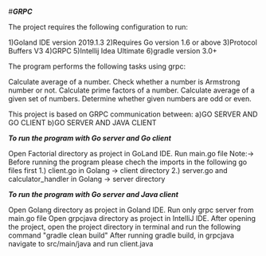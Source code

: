 #***GRPC***

The project requires the following configuration to run:

1)Goland IDE version 2019.1.3
2)Requires Go version 1.6 or above
3)Protocol Buffers V3
4)GRPC
5)Intellij Idea Ultimate
6)gradle version 3.0+ 

The program performs the following tasks using grpc:

Calculate average of a number.
Check whether a number is  Armstrong number or not.
Calculate prime factors of a number.
Calculate average of a given set of numbers.
Determine whether given numbers are odd or even.


This project is based on GRPC communication between:
a)GO SERVER AND GO CLIENT
b)GO SERVER AND JAVA CLIENT

***To run the program with Go server and Go client***

Open Factorial directory as project in GoLand IDE.
Run main.go file
Note:-> Before running the program please chech the imports in the following go files first 1.) client.go in Golang -> client directory 2.) server.go and calculator_handler in Golang -> server directory

***To run the program with Go server and Java client***

Open Golang directory as project in Goland IDE.
Run only grpc server from main.go file
Open grpcjava directory as project in IntelliJ IDE.
After opening the project, open the project directory in terminal and run the following command "gradle clean build"
After running gradle build, in grpcjava navigate to src/main/java and run client.java




